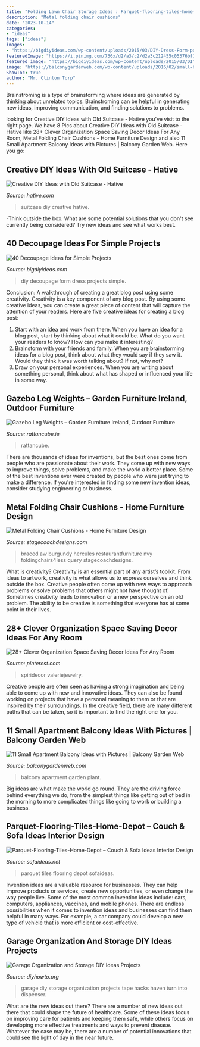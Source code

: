 ```yaml
---
title: "Folding Lawn Chair Storage Ideas : Parquet-flooring-tiles-home-depot – Couch &amp; Sofa Ideas Interior Design"
description: "Metal folding chair cushions"
date: "2023-10-14"
categories:
- "ideas"
tags: ["ideas"]
images:
- "https://bigdiyideas.com/wp-content/uploads/2015/03/DIY-Dress-Form-polkadotcloset2.jpg"
featuredImage: "https://i.pinimg.com/736x/d2/a3/c2/d2a3c212455c05376bf1b7aac8bc45a6.jpg"
featured_image: "https://bigdiyideas.com/wp-content/uploads/2015/03/DIY-Dress-Form-polkadotcloset2.jpg"
image: "https://balconygardenweb.com/wp-content/uploads/2016/02/small-balcony-2.jpg"
ShowToc: true
author: "Mr. Clinton Torp"
---
```



Brainstroming is a type of brainstorming where ideas are generated by thinking about unrelated topics. Brainstroming can be helpful in generating new ideas, improving communication, and finding solutions to problems.

	

		
looking for Creative DIY Ideas with Old Suitcase - Hative you've visit to the right page. We have 8 Pics about Creative DIY Ideas with Old Suitcase - Hative like 28+ Clever Organization Space Saving Decor Ideas For Any Room, Metal Folding Chair Cushions - Home Furniture Design and also 11 Small Apartment Balcony Ideas with Pictures | Balcony Garden Web. Here you go:
		
    
## Creative DIY Ideas With Old Suitcase - Hative

<img loading=lazy src="https://hative.com/wp-content/uploads/2015/01/old-suitcase-ideas/8-old-suitcase-ideas.jpg" onerror="this.onerror=null;this.src='https://tse1.mm.bing.net/th?id=OIP.hZISq40ATvNM5sFC0EF65wHaJ4&amp;pid=15.1';" alt="Creative DIY Ideas with Old Suitcase - Hative">

_Source: hative.com_

>suitcase diy creative hative. 

	

-Think outside the box. What are some potential solutions that you don't see currently being considered? Try new ideas and see what works best. 

    
## 40 Decoupage Ideas For Simple Projects

<img loading=lazy src="https://bigdiyideas.com/wp-content/uploads/2015/03/DIY-Dress-Form-polkadotcloset2.jpg" onerror="this.onerror=null;this.src='https://tse1.mm.bing.net/th?id=OIP.svP2kmbWSQE6jiezymGx4gHaLH&amp;pid=15.1';" alt="40 Decoupage Ideas for Simple Projects">

_Source: bigdiyideas.com_

>diy decoupage form dress projects simple. 

	

Conclusion: A walkthrough of creating a great blog post using some creativity.
Creativity is a key component of any blog post. By using some creative ideas, you can create a great piece of content that will capture the attention of your readers. Here are five creative ideas for creating a blog post: 
1. Start with an idea and work from there. When you have an idea for a blog post, start by thinking about what it could be. What do you want your readers to know? How can you make it interesting? 
2. Brainstorm with your friends and family. When you are brainstorming ideas for a blog post, think about what they would say if they saw it. Would they think it was worth talking about? If not, why not? 
3. Draw on your personal experiences. When you are writing about something personal, think about what has shaped or influenced your life in some way.

    
## Gazebo Leg Weights – Garden Furniture Ireland, Outdoor Furniture

<img loading=lazy src="https://www.rattancube.ie/wp-content/uploads/2013/02/BB-GA292-764x999.jpg" onerror="this.onerror=null;this.src='https://tse3.mm.bing.net/th?id=OIP.Y5eiYzR5CYPE_3IkMI_sFQHaJr&amp;pid=15.1';" alt="Gazebo Leg Weights – Garden Furniture Ireland, Outdoor Furniture">

_Source: rattancube.ie_

>rattancube. 

	

There are thousands of ideas for inventions, but the best ones come from people who are passionate about their work. They come up with new ways to improve things, solve problems, and make the world a better place. Some of the best inventions ever were created by people who were just trying to make a difference. If you're interested in finding some new invention ideas, consider studying engineering or business.

    
## Metal Folding Chair Cushions - Home Furniture Design

<img loading=lazy src="https://www.stagecoachdesigns.com/wp-content/uploads/2015/09/Metal-Folding-Chair-Cushions.jpg" onerror="this.onerror=null;this.src='https://tse1.mm.bing.net/th?id=OIP.-hht--sdT18YbYyp2gRANAHaHa&amp;pid=15.1';" alt="Metal Folding Chair Cushions - Home Furniture Design">

_Source: stagecoachdesigns.com_

>braced aw burgundy hercules restaurantfurniture nvy foldingchairs4less query stagecoachdesigns. 

	

What is creativity?
Creativity is an essential part of any artist’s toolkit. From ideas to artwork, creativity is what allows us to express ourselves and think outside the box. Creative people often come up with new ways to approach problems or solve problems that others might not have thought of. Sometimes creativity leads to innovation or a new perspective on an old problem. The ability to be creative is something that everyone has at some point in their lives.

    
## 28+ Clever Organization Space Saving Decor Ideas For Any Room

<img loading=lazy src="https://i.pinimg.com/736x/d2/a3/c2/d2a3c212455c05376bf1b7aac8bc45a6.jpg" onerror="this.onerror=null;this.src='https://tse4.mm.bing.net/th?id=OIP.brMhd9-wgyqN1SmNLYoxbwHaLJ&amp;pid=15.1';" alt="28+ Clever Organization Space Saving Decor Ideas For Any Room">

_Source: pinterest.com_

>spiridecor valeriejewelry. 

	

Creative people are often seen as having a strong imagination and being able to come up with new and innovative ideas. They can also be found working on projects that have a personal meaning to them or that are inspired by their surroundings. In the creative field, there are many different paths that can be taken, so it is important to find the right one for you.

    
## 11 Small Apartment Balcony Ideas With Pictures | Balcony Garden Web

<img loading=lazy src="https://balconygardenweb.com/wp-content/uploads/2016/02/small-balcony-2.jpg" onerror="this.onerror=null;this.src='https://tse1.mm.bing.net/th?id=OIP.kbFXWtoejHZcHAn0QUYPtwHaJ-&amp;pid=15.1';" alt="11 Small Apartment Balcony Ideas with Pictures | Balcony Garden Web">

_Source: balconygardenweb.com_

>balcony apartment garden plant. 

	

Big ideas are what make the world go round. They are the driving force behind everything we do, from the simplest things like getting out of bed in the morning to more complicated things like going to work or building a business.

    
## Parquet-Flooring-Tiles-Home-Depot – Couch &amp; Sofa Ideas Interior Design

<img loading=lazy src="http://sofaideas.net/wp-content/uploads/2015/06/Parquet-Flooring-Tiles-Home-Depot.jpg" onerror="this.onerror=null;this.src='https://tse1.mm.bing.net/th?id=OIP.TZgphxB2lMzqzZVcT1ZnJQHaE6&amp;pid=15.1';" alt="Parquet-Flooring-Tiles-Home-Depot – Couch &amp; Sofa Ideas Interior Design">

_Source: sofaideas.net_

>parquet tiles flooring depot sofaideas. 

	

Invention ideas are a valuable resource for businesses. They can help improve products or services, create new opportunities, or even change the way people live. Some of the most common invention ideas include: cars, computers, appliances, vaccines, and mobile phones. There are endless possibilities when it comes to invention ideas and businesses can find them helpful in many ways. For example, a car company could develop a new type of vehicle that is more efficient or cost-effective.

    
## Garage Organization And Storage DIY Ideas Projects

<img loading=lazy src="http://www.diyhowto.org/wp-content/uploads/DIY-Jumbo-Tape-Dispenser-Garage-Organization-and-Storage-DIY-Ideas-Projects-DIYHowto.jpg" onerror="this.onerror=null;this.src='https://tse1.mm.bing.net/th?id=OIP.874zKIyiRZQDiifCcVZS1AHaLD&amp;pid=15.1';" alt="Garage Organization and Storage DIY Ideas Projects">

_Source: diyhowto.org_

>garage diy storage organization projects tape hacks haven turn into dispenser. 

	

What are the new ideas out there?
There are a number of new ideas out there that could shape the future of healthcare. Some of these ideas focus on improving care for patients and keeping them safe, while others focus on developing more effective treatments and ways to prevent disease. Whatever the case may be, there are a number of potential innovations that could see the light of day in the near future.

